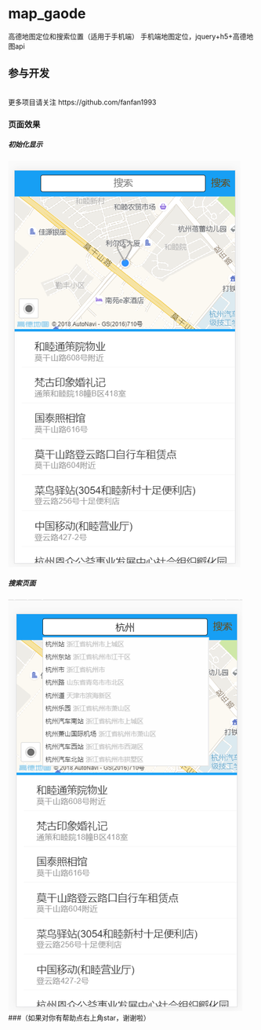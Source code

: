 # map_gaode
高德地图定位和搜索位置（适用于手机端）
手机端地图定位，jquery+h5+高德地图api

## 参与开发
<br>
更多项目请关注 https://github.com/fanfan1993
<br>

### 页面效果
##### 初始化显示
![screenshot](./screenshot/1.png)
##### 搜索页面
![screenshot](./screenshot/2.png)
<br>
###（如果对你有帮助点右上角star，谢谢啦）

